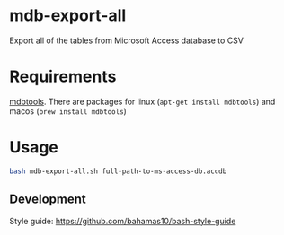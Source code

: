 # mdb-export-all
Export all of the tables from Microsoft Access database to CSV

# Requirements

[mdbtools](https://github.com/brianb/mdbtools). There are packages for linux (`apt-get install mdbtools`) and macos (`brew install mdbtools`)

# Usage

```bash
bash mdb-export-all.sh full-path-to-ms-access-db.accdb
```

## Development

Style guide: https://github.com/bahamas10/bash-style-guide
